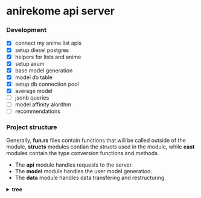 # anirekome api server

### Development
- [x] connect my anime list apis
- [X] setup diesel postgres
- [X] helpers for lists and anime
- [X] setup axum
- [X] base model generation
- [X] model db table
- [X] setup db connection pool
- [X] average model
- [ ] jsonb queries
- [ ] model affinity alorithm
- [ ] recommendations

### Project structure

Generally, **fun.rs** files contain functions that will be called outside of the module,
**structs** modules contian the structs used in the module, while **cast** modules contain
the type conversion functions and methods.

* The **api** module handles requests to the server.
* The **model** module handles the user model generation.
* The **data** module handles data transfering and restructuring.

<details><summary><b>tree</b></summary>

```
src
│   main.rs
│   router.rs
│   controller.rs
└─> helper
│       └─> database
│               anime.rs
│               user.rs
│               mod.rs
│       └─> mal_api
│               anime.rs
│               list.rs
│               mod.rs
│       mod.rs
└─> models
│   │   mod.rs
│   └─> recommendations
│   └─> user_model
│           gen.rs
│           conversion.rs
│           empty.rs
│           avg.rs
│           mod.rs
└─> utils
│   │   mod.rs
│   │   mal_api.rs
│   │   time_elapsed.rs
│   └─> database
│   │       connection.rs
│   │       schema.rs
│   │       mod.rs
│   └─> converison
│           common.rs
```

</details>

